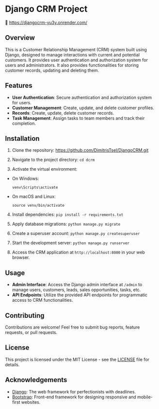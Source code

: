 # Django CRM Project

🚀 https://djangocrm-yu3y.onrender.com/

## Overview
This is a Customer Relationship Management (CRM) system built using Django, designed to manage interactions with current and potential customers. It provides user authentication and authorization system for users and administrators. It also provides functionalities for storing customer records, updating and deleting them.

## Features
- **User Authentication**: Secure authentication and authorization system for users.
- **Customer Management**: Create, update, and delete customer profiles.
- **Records**: Create, update, delete customer records.
- **Task Management**: Assign tasks to team members and track their completion.

## Installation
1. Clone the repository:
https://github.com/DimitrisTsel/DjangoCRM.git

2. Navigate to the project directory: `cd dcrm`
3. Activate the virtual environment:
- On Windows:
  ```
  venv\Scripts\activate
  ```
- On macOS and Linux:
  ```
  source venv/bin/activate
  ```
4. Install dependencies:
`pip install -r requirements.txt`

5. Apply database migrations:
`python manage.py migrate`

6. Create a superuser account:
   `python manage.py createsuperuser`

7. Start the development server:
`python manage.py runserver`

8. Access the CRM application at `http://localhost:8000` in your web browser.

## Usage
- **Admin Interface**: Access the Django admin interface at `/admin` to manage users, customers, leads, sales opportunities, tasks, etc.
- **API Endpoints**: Utilize the provided API endpoints for programmatic access to CRM functionalities.

## Contributing
Contributions are welcome! Feel free to submit bug reports, feature requests, or pull requests.

## License
This project is licensed under the MIT License - see the [LICENSE](https://github.com/DimitrisTsel/DjangoCRM/tree/main?tab=MIT-1-ov-file#readme) file for details.

## Acknowledgements
- [Django](https://www.djangoproject.com/): The web framework for perfectionists with deadlines.
- [Bootstrap](https://getbootstrap.com/): Front-end framework for designing responsive and mobile-first websites.


